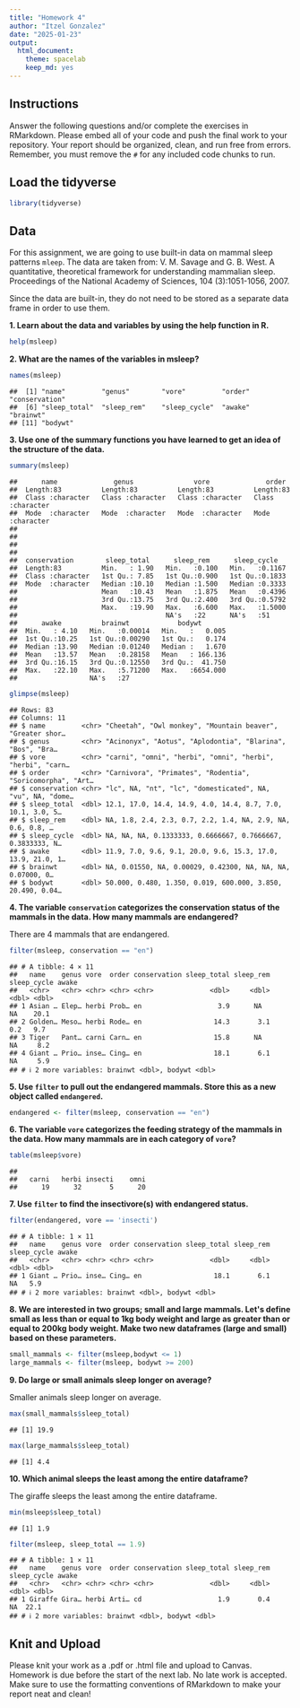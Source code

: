 ```yaml
---
title: "Homework 4"
author: "Itzel Gonzalez"
date: "2025-01-23"
output:
  html_document: 
    theme: spacelab
    keep_md: yes
---
```


## Instructions
Answer the following questions and/or complete the exercises in RMarkdown. Please embed all of your code and push the final work to your repository. Your report should be organized, clean, and run free from errors. Remember, you must remove the `#` for any included code chunks to run.  

## Load the tidyverse

``` r
library(tidyverse)
```

## Data 
For this assignment, we are going to use built-in data on mammal sleep patterns `mleep`. The data are taken from: V. M. Savage and G. B. West. A quantitative, theoretical framework for understanding mammalian sleep. Proceedings of the National Academy of Sciences, 104 (3):1051-1056, 2007.  

Since the data are built-in, they do not need to be stored as a separate data frame in order to use them.  

**1. Learn about the data and variables by using the help function in R.**

``` r
help(msleep)
```

**2. What are the names of the variables in msleep?**  

``` r
names(msleep)
```

```
##  [1] "name"         "genus"        "vore"         "order"        "conservation"
##  [6] "sleep_total"  "sleep_rem"    "sleep_cycle"  "awake"        "brainwt"     
## [11] "bodywt"
```

**3. Use one of the summary functions you have learned to get an idea of the structure of the data.**  

``` r
summary(msleep)
```

```
##      name              genus               vore              order          
##  Length:83          Length:83          Length:83          Length:83         
##  Class :character   Class :character   Class :character   Class :character  
##  Mode  :character   Mode  :character   Mode  :character   Mode  :character  
##                                                                             
##                                                                             
##                                                                             
##                                                                             
##  conservation        sleep_total      sleep_rem      sleep_cycle    
##  Length:83          Min.   : 1.90   Min.   :0.100   Min.   :0.1167  
##  Class :character   1st Qu.: 7.85   1st Qu.:0.900   1st Qu.:0.1833  
##  Mode  :character   Median :10.10   Median :1.500   Median :0.3333  
##                     Mean   :10.43   Mean   :1.875   Mean   :0.4396  
##                     3rd Qu.:13.75   3rd Qu.:2.400   3rd Qu.:0.5792  
##                     Max.   :19.90   Max.   :6.600   Max.   :1.5000  
##                                     NA's   :22      NA's   :51      
##      awake          brainwt            bodywt        
##  Min.   : 4.10   Min.   :0.00014   Min.   :   0.005  
##  1st Qu.:10.25   1st Qu.:0.00290   1st Qu.:   0.174  
##  Median :13.90   Median :0.01240   Median :   1.670  
##  Mean   :13.57   Mean   :0.28158   Mean   : 166.136  
##  3rd Qu.:16.15   3rd Qu.:0.12550   3rd Qu.:  41.750  
##  Max.   :22.10   Max.   :5.71200   Max.   :6654.000  
##                  NA's   :27
```


``` r
glimpse(msleep)
```

```
## Rows: 83
## Columns: 11
## $ name         <chr> "Cheetah", "Owl monkey", "Mountain beaver", "Greater shor…
## $ genus        <chr> "Acinonyx", "Aotus", "Aplodontia", "Blarina", "Bos", "Bra…
## $ vore         <chr> "carni", "omni", "herbi", "omni", "herbi", "herbi", "carn…
## $ order        <chr> "Carnivora", "Primates", "Rodentia", "Soricomorpha", "Art…
## $ conservation <chr> "lc", NA, "nt", "lc", "domesticated", NA, "vu", NA, "dome…
## $ sleep_total  <dbl> 12.1, 17.0, 14.4, 14.9, 4.0, 14.4, 8.7, 7.0, 10.1, 3.0, 5…
## $ sleep_rem    <dbl> NA, 1.8, 2.4, 2.3, 0.7, 2.2, 1.4, NA, 2.9, NA, 0.6, 0.8, …
## $ sleep_cycle  <dbl> NA, NA, NA, 0.1333333, 0.6666667, 0.7666667, 0.3833333, N…
## $ awake        <dbl> 11.9, 7.0, 9.6, 9.1, 20.0, 9.6, 15.3, 17.0, 13.9, 21.0, 1…
## $ brainwt      <dbl> NA, 0.01550, NA, 0.00029, 0.42300, NA, NA, NA, 0.07000, 0…
## $ bodywt       <dbl> 50.000, 0.480, 1.350, 0.019, 600.000, 3.850, 20.490, 0.04…
```

**4. The variable `conservation` categorizes the conservation status of the mammals in the data. How many mammals are endangered?**

There are 4 mammals that are endangered.


``` r
filter(msleep, conservation == "en")
```

```
## # A tibble: 4 × 11
##   name    genus vore  order conservation sleep_total sleep_rem sleep_cycle awake
##   <chr>   <chr> <chr> <chr> <chr>              <dbl>     <dbl>       <dbl> <dbl>
## 1 Asian … Elep… herbi Prob… en                   3.9      NA          NA    20.1
## 2 Golden… Meso… herbi Rode… en                  14.3       3.1         0.2   9.7
## 3 Tiger   Pant… carni Carn… en                  15.8      NA          NA     8.2
## 4 Giant … Prio… inse… Cing… en                  18.1       6.1        NA     5.9
## # ℹ 2 more variables: brainwt <dbl>, bodywt <dbl>
```

**5. Use `filter` to pull out the endangered mammals. Store this as a new object called `endangered`.**

``` r
endangered <- filter(msleep, conservation == "en")
```

**6. The variable `vore` categorizes the feeding strategy of the mammals in the data. How many mammals are in each category of `vore`?**

``` r
table(msleep$vore)
```

```
## 
##   carni   herbi insecti    omni 
##      19      32       5      20
```

**7. Use `filter` to find the insectivore(s) with endangered status.**

``` r
filter(endangered, vore == 'insecti')
```

```
## # A tibble: 1 × 11
##   name    genus vore  order conservation sleep_total sleep_rem sleep_cycle awake
##   <chr>   <chr> <chr> <chr> <chr>              <dbl>     <dbl>       <dbl> <dbl>
## 1 Giant … Prio… inse… Cing… en                  18.1       6.1          NA   5.9
## # ℹ 2 more variables: brainwt <dbl>, bodywt <dbl>
```

**8. We are interested in two groups; small and large mammals. Let's define small as less than or equal to 1kg body weight and large as greater than or equal to 200kg body weight. Make two new dataframes (large and small) based on these parameters.**

``` r
small_mammals <- filter(msleep,bodywt <= 1)
large_mammals <- filter(msleep, bodywt >= 200)
```

**9. Do large or small animals sleep longer on average?** 

Smaller animals sleep longer on average.


``` r
max(small_mammals$sleep_total)
```

```
## [1] 19.9
```


``` r
max(large_mammals$sleep_total)
```

```
## [1] 4.4
```

**10. Which animal sleeps the least among the entire dataframe?**

The giraffe sleeps the least among the entire dataframe.


``` r
min(msleep$sleep_total)
```

```
## [1] 1.9
```

``` r
filter(msleep, sleep_total == 1.9)
```

```
## # A tibble: 1 × 11
##   name    genus vore  order conservation sleep_total sleep_rem sleep_cycle awake
##   <chr>   <chr> <chr> <chr> <chr>              <dbl>     <dbl>       <dbl> <dbl>
## 1 Giraffe Gira… herbi Arti… cd                   1.9       0.4          NA  22.1
## # ℹ 2 more variables: brainwt <dbl>, bodywt <dbl>
```

## Knit and Upload
Please knit your work as a .pdf or .html file and upload to Canvas. Homework is due before the start of the next lab. No late work is accepted. Make sure to use the formatting conventions of RMarkdown to make your report neat and clean!  
